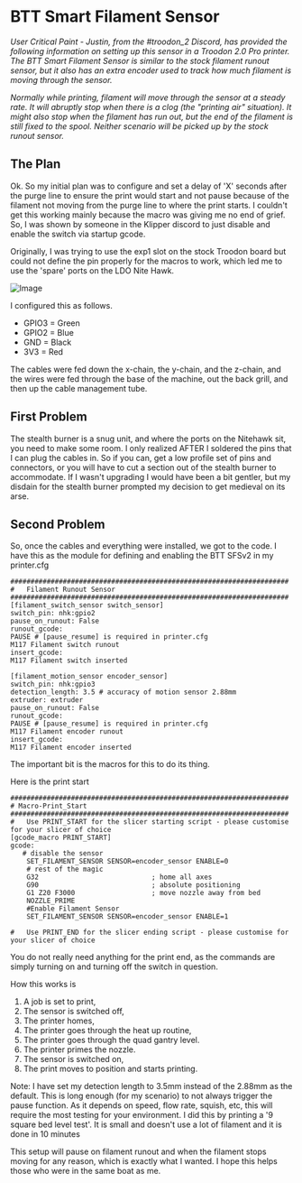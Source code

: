 # BTT Smart Filament Sensor

*User Critical Paint - Justin, from the #troodon_2 Discord, has provided the following information on setting up this sensor in a Troodon 2.0 Pro printer.*
*The BTT Smart Filament Sensor is similar to the stock filament runout sensor, but it also has an extra encoder used to track how much filament is moving through the sensor.*

*Normally while printing, filament will move through the sensor at a steady rate. It will abruptly stop when there is a clog (the "printing air" situation). 
It might also stop when the filament has run out, but the end of the filament is still fixed to the spool. Neither scenario will be picked up by the stock runout sensor.*

## The Plan
Ok. So my initial plan was to configure and set a delay of 'X' seconds after the purge line to ensure the print would start and not pause because of the filament not moving from the purge line to where the print starts.
I couldn't get this working mainly because the macro was giving me no end of grief. So, I was shown by someone in the Klipper discord to just disable and enable the switch via startup gcode.
 
Originally, I was trying to use the exp1 slot on the stock Troodon board but could not define the pin properly for the macros to work, which led me to use the 'spare' ports on the LDO Nite Hawk.
 
![Image](https://github.com/user-attachments/assets/49c57ca8-bb0f-4f85-9ae6-e55fed338a59)
 
I configured this as follows.
 
- GPIO3 = Green
- GPIO2 = Blue
- GND = Black
- 3V3 = Red
 
The cables were fed down the x-chain, the y-chain, and the z-chain, and the wires were fed through the base of the machine, out the back grill, and then up the cable management tube.
 
## First Problem
The stealth burner is a snug unit, and where the ports on the Nitehawk sit, you need to make some room.
I only realized AFTER I soldered the pins that I can plug the cables in. So if you can, get a low profile set of pins and connectors, or you will have to cut a section out of the stealth burner to accommodate.
If I wasn't upgrading I would have been a bit gentler, but my disdain for the stealth burner prompted my decision to get medieval on its arse. 

## Second Problem
So, once the cables and everything were installed, we got to the code. I have this as the module for defining and enabling the BTT SFSv2 in my printer.cfg

 ```
#####################################################################
#   Filament Runout Sensor
#####################################################################
[filament_switch_sensor switch_sensor]
switch_pin: nhk:gpio2
pause_on_runout: False
runout_gcode:
 PAUSE # [pause_resume] is required in printer.cfg
 M117 Filament switch runout
insert_gcode:
 M117 Filament switch inserted
 
[filament_motion_sensor encoder_sensor]
switch_pin: nhk:gpio3
detection_length: 3.5 # accuracy of motion sensor 2.88mm
extruder: extruder
pause_on_runout: False
runout_gcode:
 PAUSE # [pause_resume] is required in printer.cfg
 M117 Filament encoder runout
insert_gcode:
 M117 Filament encoder inserted
```
 
The important bit is the macros for this to do its thing.
 
Here is the print start 
```
#####################################################################
# Macro-Print_Start
#####################################################################
#   Use PRINT_START for the slicer starting script - please customise for your slicer of choice
[gcode_macro PRINT_START]
gcode:
   # disable the sensor
    SET_FILAMENT_SENSOR SENSOR=encoder_sensor ENABLE=0
    # rest of the magic
    G32                            ; home all axes
    G90                            ; absolute positioning
    G1 Z20 F3000                   ; move nozzle away from bed
    NOZZLE_PRIME
    #Enable Filament Sensor
    SET_FILAMENT_SENSOR SENSOR=encoder_sensor ENABLE=1
  
#   Use PRINT_END for the slicer ending script - please customise for your slicer of choice
``` 
 
You do not really need anything for the print end, as the commands are simply turning on and turning off the switch in question.
 
How this works is 
1.	A job is set to print,
2.	The sensor is switched off,
3.	The printer homes,
4.	The printer goes through the heat up routine,
5.	The printer goes through the quad gantry level.
6.	The printer primes the nozzle.
7.	The sensor is switched on,
8.	The print moves to position and starts printing.
 
Note: I have set my detection length to 3.5mm instead of the 2.88mm as the default.
This is long enough (for my scenario) to not always trigger the pause function.
As it depends on speed, flow rate, squish, etc, this will require the most testing for your environment. I did this by printing a '9 square bed level test'. It is small and doesn't use a lot of filament and it is done in 10 minutes 
 
This setup will pause on filament runout and when the filament stops moving for any reason, which is exactly what I wanted. I hope this helps those who were in the same boat as me.

